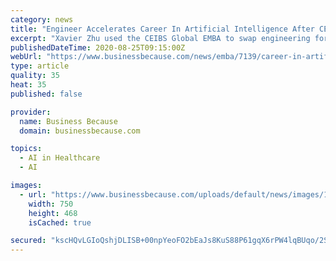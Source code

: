 ```yaml
---
category: news
title: "Engineer Accelerates Career In Artificial Intelligence After CEIBS Global EMBA"
excerpt: "Xavier Zhu used the CEIBS Global EMBA to swap engineering for business, enhancing his career in artificial intelligence with tech company, Nvidia, in China"
publishedDateTime: 2020-08-25T09:15:00Z
webUrl: "https://www.businessbecause.com/news/emba/7139/career-in-artificial-intelligence-ceibs-emba"
type: article
quality: 35
heat: 35
published: false

provider:
  name: Business Because
  domain: businessbecause.com

topics:
  - AI in Healthcare
  - AI

images:
  - url: "https://www.businessbecause.com/uploads/default/news/images/1597828479.png"
    width: 750
    height: 468
    isCached: true

secured: "kscHQvLGIoQshjDLISB+00npYeoFO2bEaJs8KuS88P61gqX6rPW4lqBUqo/2SdPIu+5dztNHgr+ymBA4iULxBLrNoF9iuWk0GomSqL2bka93TcAq/TFJ+xnLZFaPOeiSy2mBe7iL4GbPPtlJb7ihJSH45vvuAB4bhCz737MF3Yo1s3Vtw4cPfg/aE+tjaFHg7zLnwRaJSKA48+BTXfARcCZ/mdAscyEFgAeIqvKEQRLj+AWHIleIsGWXUjmhOzUzq4e/mcJEhGGa/MyIwc1Jt5PZqngqNw3jTk7VB/igecicRTJGUL+KDhkKsFdLfAANcVuwaClvA2dzzcGlg0xBzg==;rZCXlyWDUMc97CKRn2eb3w=="
---
```



